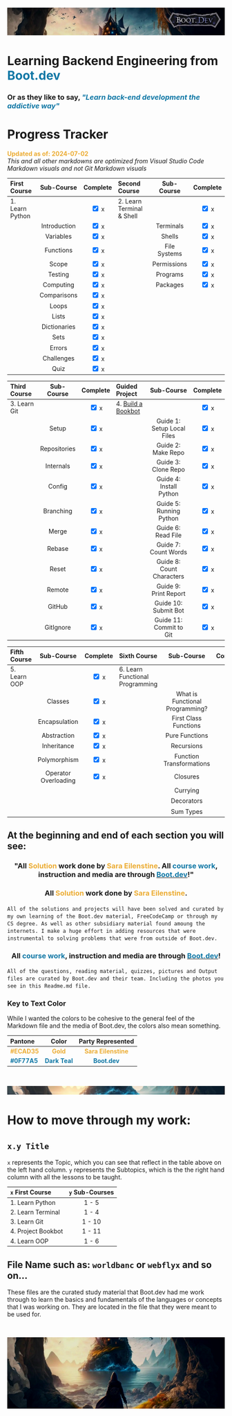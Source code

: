 ![alt text](img/image-3.png)

# Learning Backend Engineering from <span style="color:#0F77A5">**Boot.dev**</span>

### Or as they like to say,<span style="color:#0F77A5"> _**"Learn back-end development the addictive way"**_</span>

# Progress Tracker

<span style="color:#ECAD35">**Updated as of: 2024-07-02**</span><br>
_This and all other markdowns are optimized from Visual Studio Code Markdown visuals and not Git Markdown visuals_

| First Course    |  Sub-Course  |              Complete              | Second Course             |  Sub-Course  |              Complete              |
| :-------------- | :----------: | :--------------------------------: | :------------------------ | :----------: | :--------------------------------: |
| 1. Learn Python |              | <input type="checkbox" checked/> x | 2. Learn Terminal & Shell |              | <input type="checkbox" checked/> x |
|                 | Introduction | <input type="checkbox" checked/> x |                           |  Terminals   | <input type="checkbox" checked/> x |
|                 |  Variables   | <input type="checkbox" checked/> x |                           |    Shells    | <input type="checkbox" checked/> x |
|                 |  Functions   | <input type="checkbox" checked/> x |                           | File Systems | <input type="checkbox" checked/> x |
|                 |    Scope     | <input type="checkbox" checked/> x |                           | Permissions  | <input type="checkbox" checked/> x |
|                 |   Testing    | <input type="checkbox" checked/> x |                           |   Programs   | <input type="checkbox" checked/> x |
|                 |  Computing   | <input type="checkbox" checked/> x |                           |   Packages   | <input type="checkbox" checked/> x |
|                 | Comparisons  | <input type="checkbox" checked/> x |                           |              |                                    |
|                 |    Loops     | <input type="checkbox" checked/> x |                           |              |                                    |
|                 |    Lists     | <input type="checkbox" checked/> x |                           |              |                                    |
|                 | Dictionaries | <input type="checkbox" checked/> x |                           |              |                                    |
|                 |     Sets     | <input type="checkbox" checked/> x |                           |              |                                    |
|                 |    Errors    | <input type="checkbox" checked/> x |                           |              |                                    |
|                 |  Challenges  | <input type="checkbox" checked/> x |                           |              |                                    |
|                 |     Quiz     | <input type="checkbox" checked/> x |                           |              |                                    |

| Third Course |  Sub-Course  |              Complete              | Guided Project                                                       |         Sub-Course         |              Complete              |
| :----------- | :----------: | :--------------------------------: | :------------------------------------------------------------------- | :------------------------: | :--------------------------------: |
| 3. Learn Git |              | <input type="checkbox" checked/> x | 4. <a href="https://github.com/cattelia/bookbot">Build a Bookbot</a> |                            | <input type="checkbox" checked/> x |
|              |    Setup     | <input type="checkbox" checked/> x |                                                                      | Guide 1: Setup Local Files | <input type="checkbox" checked/> x |
|              | Repositories | <input type="checkbox" checked/> x |                                                                      |     Guide 2: Make Repo     | <input type="checkbox" checked/> x |
|              |  Internals   | <input type="checkbox" checked/> x |                                                                      |    Guide 3: Clone Repo     | <input type="checkbox" checked/> x |
|              |    Config    | <input type="checkbox" checked/> x |                                                                      |  Guide 4: Install Python   | <input type="checkbox" checked/> x |
|              |  Branching   | <input type="checkbox" checked/> x |                                                                      |  Guide 5: Running Python   | <input type="checkbox" checked/> x |
|              |    Merge     | <input type="checkbox" checked/> x |                                                                      |     Guide 6: Read File     | <input type="checkbox" checked/> x |
|              |    Rebase    | <input type="checkbox" checked/> x |                                                                      |    Guide 7: Count Words    | <input type="checkbox" checked/> x |
|              |    Reset     | <input type="checkbox" checked/> x |                                                                      | Guide 8: Count Characters  | <input type="checkbox" checked/> x |
|              |    Remote    | <input type="checkbox" checked/> x |                                                                      |   Guide 9: Print Report    | <input type="checkbox" checked/> x |
|              |    GitHub    | <input type="checkbox" checked/> x |                                                                      |    Guide 10: Submit Bot    | <input type="checkbox" checked/> x |
|              |  GitIgnore   | <input type="checkbox" checked/> x |                                                                      |  Guide 11: Commit to Git   | <input type="checkbox" checked/> x |

| Fifth Course |      Sub-Course      |              Complete              | Sixth Course                    |           Sub-Course            |              Complete              |
| :----------- | :------------------: | :--------------------------------: | :------------------------------ | :-----------------------------: | :--------------------------------: |
| 5. Learn OOP |                      | <input type="checkbox" checked/> x | 6. Learn Functional Programming |                                 | <input type="checkbox" unchecked/> |
|              |       Classes        | <input type="checkbox" checked/> x |                                 | What is Functional Programming? | <input type="checkbox" unchecked/> |
|              |    Encapsulation     | <input type="checkbox" checked/> x |                                 |      First Class Functions      | <input type="checkbox" unchecked/> |
|              |     Abstraction      | <input type="checkbox" checked/> x |                                 |         Pure Functions          | <input type="checkbox" unchecked/> |
|              |     Inheritance      | <input type="checkbox" checked/> x |                                 |           Recursions            | <input type="checkbox" unchecked/> |
|              |     Polymorphism     | <input type="checkbox" checked/> x |                                 |    Function Transformations     | <input type="checkbox" unchecked/> |
|              | Operator Overloading | <input type="checkbox" checked/> x |                                 |            Closures             | <input type="checkbox" unchecked/> |
|              |                      |                                    |                                 |            Currying             | <input type="checkbox" unchecked/> |
|              |                      |                                    |                                 |           Decorators            | <input type="checkbox" unchecked/> |
|              |                      |                                    |                                 |            Sum Types            | <input type="checkbox" unchecked/> |

## At the beginning and end of each section you will see:

### <div align="center"> "All <span style="color:#ECAD35">Solution</span> work done by <span style="color:#ECAD35">Sara Eilenstine</span>. All <span style="color:#0F77A5">**course work**</span>, instruction and media are through <a href="https://www.boot.dev/"><span style="color:#0F77A5">**Boot.dev**</span></a>!"</div>

### <div align="center"> All <span style="color:#ECAD35">Solution</span> work done by <span style="color:#ECAD35">Sara Eilenstine</span>.

`All of the solutions and projects will have been solved and curated by my own learning of the Boot.dev material, FreeCodeCamp or through my CS degree. As well as other subsidiary material found amoung the internets. I make a huge effort in adding resources that were instrumental to solving problems that were from outside of Boot.dev.`

### <div align="center"> All <span style="color:#0F77A5">**course work**</span>, instruction and media are through <a href="https://www.boot.dev/"><span style="color:#0F77A5">**Boot.dev**</span></a>!</div>

`All of the questions, reading material, quizzes, pictures and Output files are curated by Boot.dev and their team. Including the photos you see in this Readme.md file.`

### **Key to Text Color**

While I wanted the colors to be cohesive to the general feel of the Markdown file and the media of Boot.dev, the colors also mean something.

| Pantone                                        |                      Color                       |                   Party Represented                    |
| :--------------------------------------------- | :----------------------------------------------: | :----------------------------------------------------: |
| <span style="color:#ECAD35">**#ECAD35**</span> |   <span style="color:#ECAD35">**Gold**</span>    | <span style="color:#ECAD35">**Sara Eilenstine**</span> |
| <span style="color:#0F77A5">**#0F77A5**</span> | <span style="color:#0F77A5">**Dark Teal**</span> |    <span style="color:#0F77A5">**Boot.dev**</span>     |

<br>

![alt text](img/image-6.png)

# How to move through my work:

## `x.y Title` <br>

`x` represents the Topic, which you can see that reflect in the table above on the left hand column.
`y` represents the Subtopics, which is the the right hand column with all the lessons to be taught.

| `x` First Course   | `y` Sub-Courses |
| :----------------- | :-------------: |
| 1. Learn Python    |      1 - 5      |
| 2. Learn Terminal  |      1 - 4      |
| 3. Learn Git       |     1 - 10      |
| 4. Project Bookbot |     1 - 11      |
| 4. Learn OOP       |      1 - 6      |

## File Name such as: `worldbanc` or `webflyx` and so on...

These files are the curated study material that Boot.dev had me work through to learn the basics and fundamentals of the languages or concepts that I was working on. They are located in the file that they were meant to be used for.

<br>

![alt text](img/image-4.png)
